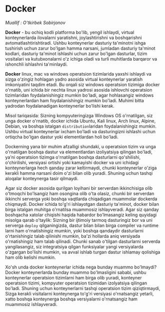 # Docker
_Muallif : O'tkirbek Sobirjonov_

**Docker** - bu ochiq kodli platforma bo'lib, yengil ishlaydi, virtual konteynerlarda ilovalarni yaratishni, joylashtirishni va boshqarishni avtomatlashtirishtiradi. Ushbu konteynerlar dasturiy ta'minotni ishga tushirish uchun zarur bo'lgan hamma narsani, jumladan dasturiy ta'minot kodlari, dasturiy ta'minot ishlashi uchun zarur bo'lgan dasturlar, tizim vositalari va kutubxonalarni o'z ichiga oladi va turli muhitlarda barqaror va ishonchli ishlashni ta'minlaydi.

**Docker** linux, mac va windows operatsion tizimlarida yaxshi ishlaydi va sizga o'zingiz hohlagan yadro asosida virtual konteynerlar yaratish imkoniyatini taqdim etadi. Bu orqali siz windows operatsion tizimiga docker o'rnatib, uni ichida bir nechta linux yadrosi asosida ishlovchi operatsion tizimlaridan foydalanishingiz mumkin bo'ladi, agar hohlasangiz windows konteynerlardan ham foydalanishingiz mumkin bo'ladi. Muhimi bitta yadrodan foydalanadigan konteynerlar bo'lishi kerak.

Misol tariqasida: Sizning kompyuteringizga Windows OS o'rnatilgan, siz unga docker o'rnatib, docker ichida Ubuntu, Kali linux, Arch linux, Alpine, Debian, va boshqa istalgan `distribution`laridan foydalanishingiz mumkin. Ushbu virtual konteynerlar ixcham bo'ladi va dasturingizni ishlashi uchun ortiqcha bo'lgan dastur yoki elementlardan holi bo'ladi.

Dockerning yana bir muhim afzalligi shundaki, u operatsion tizim va unga o'rnatilgan boshqa dastur va elementlardan izoliyatsiya qilingan bo'ladi, ya'ni operatsion tizimga o'rnatilgan boshqa dasturlarni qo'shilishi, o'chirilishi, versiyasi ortishi yoki kamayishi docker va uni ichidagi konteynerlarga hech qanday zarar keltirmaydi, chunki konteynerlar o'ziga kerakli hamma narsani doim o'zi bilan olib yuradi. Shuning uchun tashqi aloqalar konteynerga tasir qilmaydi. 

Agar siz docker asosida qurilgan loyihani bir serverdan ikkinchisiga olib o'tmoqchi bo'lsangiz ham osongina olib o'ta olasiz, chunki bir serverdan ikkinchi serverga yoki boshqa vaqtlarda chiqadigan muammolar dockerda chiqmaydi. Docker ichida to'g'ri ishlayotgan dasturiy ta'minot, docker bilan birga istalgan muhitga o'rnatilsa muammosiz ishlayveradi. Agar siz qanday boshqacha xatolar chiqishi haqida habardor bo'lmasangiz keling quyidagi misolga qarab o'taylik: Sizning bir ijtimoiy tarmoq dasturingiz bor va uni serverga `deploy` qilganingizda, dastur bilan bilan birga compiler va runtime larni ham o'rnatishingiz mumkin, yoki boshqa qandaydir dasturlarni o'rtanishingiz talab qilinishi mumkin, ba'zi hollarda aniq versiyada o'rnatishingiz ham talab qilinadi. Chunki sanab o'tilgan dasturlarni serverda yangilasangiz, siz integratsiya qilgan funksiyalar yangi versiyalarda o'zgargan bo'lishi mumkin, va avval ishlab turgan dastur ishlamay qolishiga ham olib kelishi mumkin. 

Xo'sh unda docker konteynerlar ichida nega bunday muammo bo'lmaydi? Docker konteynerlarda bunday muammo bo'lmasligini sababi, ushbu konteynerlar operatsion tizimlarni ham birga olib yuradi, konteyner operatsion tizimi, kompyuter operatsion tizimidan izolyatsiya qilingan bo'ladi. Shuning uchun konteynerlarni tashqi operatsion tizim qiziqtirmaydi, Sizga kerakli visitalarni konteynerga to'g'ri versiyasi o'rnatsangiz yetarli, xatto boshqa konteynerga boshqa versiyalarni o'rnatsangiz ham muammosiz ishlayveradi.



